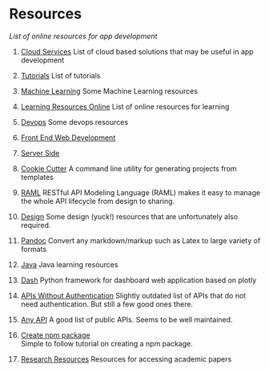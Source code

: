 # Resources
_List of online resources for app development_

1. [Cloud Services](cloud_services.md)
   List of cloud based solutions that may be useful in app development
   
2. [Tutorials](tutorials.md)
   List of tutorials
   
3. [Machine Learning](machine_learning)
   Some Machine Learning resources
   
4. [Learning Resources Online](developer_resources.md)
   List of online resources for learning
   
5. [Devops](Devops)
   Some devops resources    
   
6. [Front End Web Development](fewd)    

7. [Server Side](serverside)    

8. [Cookie Cutter](https://github.com/audreyr/cookiecutter)
   A command line utility for generating projects from templates
   
9. [RAML](https://raml.org/)
   RESTful API Modeling Language (RAML) makes it easy to manage the whole API lifecycle from design to sharing.   
   
10. [Design](design)
    Some design (yuck!) resources that are unfortunately also required.
    
11. [Pandoc](http://pandoc.org)
    Convert any markdown/markup such as Latex to large variety of formats
    
12. [Java](java)
    Java learning resources   
    
13. [Dash](https://plot.ly/products/dash/)
    Python framework for dashboard web application based on plotly         
    
14. [APIs Without Authentication](https://shkspr.mobi/blog/2016/05/easy-apis-without-authentication/)
    Slightly outdated list of APIs that do not need authentication. But still a few good ones there.    

15. [Any API](https://any-api.com/) 
    A good list of public APIs. Seems to be well maintained.
    
16. [Create npm package](https://medium.freecodecamp.org/how-to-make-a-beautiful-tiny-npm-package-and-publish-it-2881d4307f78)    
    Simple to follow tutorial on creating a npm package.
    
17. [Research Resources](research)
    Resources for accessing academic papers    
    
